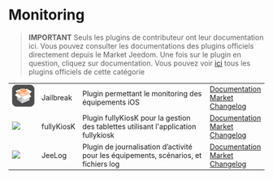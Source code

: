 
# Monitoring


>**IMPORTANT**
>Seuls les plugins de contributeur ont leur documentation ici. Vous pouvez consulter les documentations des plugins officiels directement depuis le Market Jeedom. Une fois sur le plugin en question, cliquez sur documentation.
>Vous pouvez voir [ici](https://market.jeedom.com/index.php?v=d&p=market&type=plugin&categorie=monitoring) tous les plugins officiels de cette catégorie


| | | | |
|--- | --- | --- | ---|
|<img src="Jailbreak/Jailbreak_icon.png" class="pluginLogo" width="100" />|Jailbreak|Plugin permettant le monitoring des équipements iOS|[Documentation](https://flobul.github.io/Jailbreak/fr_FR/)<br/>[Market](https://market.jeedom.com/index.php?v=d&p=market_display&id=3928)<br/>[Changelog](https://flobul.github.io/Jailbreak/fr_FR/changelog)|
|<img src="fullyKiosK/fullyKiosK_icon.png" class="pluginLogo" width="100" />|fullyKiosK|Plugin fullyKiosK pour la gestion des tablettes utilisant l'application fullykiosk|[Documentation](https://sebsst.github.io/fullyKiosK/fr_FR/)<br/>[Market](https://market.jeedom.com/index.php?v=d&p=market_display&id=3406)<br/>[Changelog](https://sebsst.github.io/fullyKiosK/fr_FR/changelog)|
|<img src="jeelog/jeelog_icon.png" class="pluginLogo" width="100" />|JeeLog|Plugin de journalisation d’activité pour les équipements, scénarios, et fichiers log|[Documentation](https://kiboost.github.io/jeedom_docs/plugins/jeelog/fr_FR/)<br/>[Market](https://market.jeedom.com/index.php?v=d&p=market_display&id=3362)<br/>[Changelog](https://kiboost.github.io/jeedom_docs/plugins/jeelog/fr_FR/changelog.html)|
